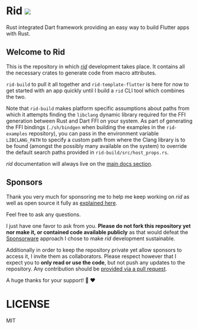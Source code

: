 # Rid [![](https://github.com/thlorenz/rid/workflows/Build+Test/badge.svg?branch=master)](https://github.com/thlorenz/rid/actions)

Rust integrated Dart framework providing an easy way to build Flutter apps with Rust.

## Welcome to Rid

This is the repository in which [_rid_](https://thlorenz.com/rid) development takes place. It contains all the
necessary crates to generate code from macro attributes.

`rid-build` to pull it all together and `rid-template-flutter` is here for now to get started with an app quickly until I build a `rid`
CLI tool which combines the two.

Note that `rid-build` makes platform specific assumptions about paths from which it attempts finding the `libclang` dynamic library required for the FFI generation between Rust and Dart FFI on your system. As part of generating the FFI bindings (`./sh/bindgen` when building the examples in the `rid-examples` repository), you can pass in the environment variable `LIBCLANG_PATH` to specify a custom path from where the Clang library is to be found (amongst the possibly many available on the system) to override the default search paths provided in `rid-build/src/host_props.rs`.

_rid_ documentation will always live on the [main docs
section](https://thlorenz.com/rid-site/docs/getting-started/introduction/).

## Sponsors

Thank you very much for sponsoring me to help me keep working on _rid_ as well as open source
it fully as [explained here](https://thlorenz.com/rid-site/docs/contributing/sponsor/).

Feel free to ask any questions.

I just have one favor to ask from you. **Please do not fork this repository yet nor make it, or
contained code available publicly** as that would defeat the
[Sponsorware](https://github.com/sponsorware/docs) approach I chose to make _rid_ development
sustainable.

Additionally in order to keep the repository private yet allow sponsors to access it, I invite
them as collaborators. Please respect however that I expect you to **only read or use the
code**, but not push any updates to the repository. Any contribution should be [provided via a
pull request](https://thlorenz.com/rid-site/docs/contributing/how-to-contribute/).

A huge thanks for your support! 🙏 ❤️

# LICENSE

MIT
